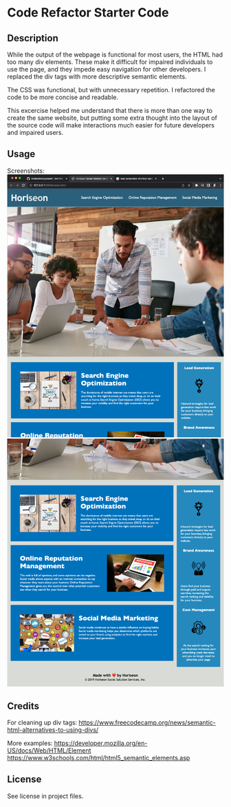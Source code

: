 # Code Refactor Starter Code

## Description

While the output of the webpage is functional for most users, the HTML had too many div elements. These make it difficult for impaired individuals to use the page, and they impede easy navigation for other developers. I replaced the div tags with more descriptive semantic elements. 

The CSS was functional, but with unnecessary repetition. I refactored the code to be more concise and readable. 

This excercise helped me understand that there is more than one way to create the same website, but putting some extra thought into the layout of the source code will make interactions much easier for future developers and impaired users. 

## Usage

Screenshots:
![screenshot 1](assets/images/Screenshot-1.png)
![screenshot 2](assets/images/Screenshot-2.png)


## Credits

For cleaning up div tags:
https://www.freecodecamp.org/news/semantic-html-alternatives-to-using-divs/

More examples:
https://developer.mozilla.org/en-US/docs/Web/HTML/Element
https://www.w3schools.com/html/html5_semantic_elements.asp

## License

See license in project files.

